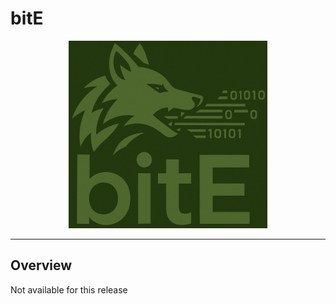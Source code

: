 # bitE

<p align="center">
  <img src="logo.jpg" height="300" alt="Your image description" />
</p>

-----

## Overview

Not available for this release

